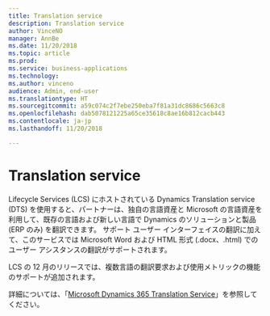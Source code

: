 ```yaml
---
title: Translation service
description: Translation service
author: VinceNO
manager: AnnBe
ms.date: 11/20/2018
ms.topic: article
ms.prod: 
ms.service: business-applications
ms.technology: 
ms.author: vinceno
audience: Admin, end-user
ms.translationtype: HT
ms.sourcegitcommit: a59c074c2f7ebe250eba7f81a31dc8686c5663c8
ms.openlocfilehash: dab5078121225a65ce35618c8ae16b812cacb443
ms.contentlocale: ja-jp
ms.lasthandoff: 11/20/2018

---
```

#  <a name="translation-service"></a>Translation service


Lifecycle Services (LCS) にホストされている Dynamics Translation service (DTS) を使用すると、パートナーは、独自の言語資産と Microsoft の言語資産を利用して、既存の言語および新しい言語で Dynamics のソリューションと製品 (ERP のみ) を翻訳できます。 サポート ユーザー インターフェイスの翻訳に加えて、このサービスでは Microsoft Word および HTML 形式 (.docx、.html) でのユーザー アシスタンスの翻訳がサポートされます。 

LCS の 12 月のリリースでは、複数言語の翻訳要求および使用メトリックの機能のサポートが追加されます。

詳細については、「[Microsoft Dynamics 365 Translation Service](https://docs.microsoft.com/en-us/dynamics365/unified-operations/dev-itpro/lifecycle-services/translation-service-overview)」を参照してください。

